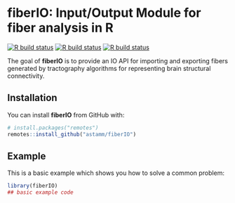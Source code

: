 
# fiberIO: Input/Output Module for fiber analysis in R

<!-- badges: start -->
[![R build status](https://github.com/astamm/fiberIO/workflows/R-CMD-check/badge.svg)](https://github.com/astamm/fiberIO/actions)
[![R build status](https://github.com/astamm/fiberIO/workflows/test-coverage/badge.svg)](https://github.com/astamm/fiberIO/actions)
[![R build status](https://github.com/astamm/fiberIO/workflows/pkgdown/badge.svg)](https://github.com/astamm/fiberIO/actions)
<!-- badges: end -->

The goal of **fiberIO** is to provide an IO API for importing and exporting fibers generated by tractography algorithms for representing brain structural connectivity.

## Installation

You can install **fiberIO** from GitHub with:

``` r
# install.packages("remotes")
remotes::install_github("astamm/fiberIO")
```

## Example

This is a basic example which shows you how to solve a common problem:

``` r
library(fiberIO)
## basic example code
```
